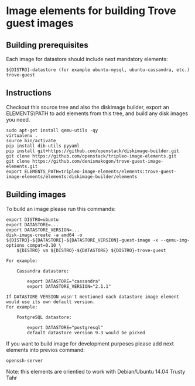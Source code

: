 Image elements for building Trove guest images
==============================================

Building prerequisites
----------------------

Each image for datastore should include next mandatory elements:

    ${DISTRO}-datastore (for example ubuntu-mysql, ubuntu-cassandra, etc.)
    trove-guest


Instructions
------------

Checkout this source tree and also the diskimage builder, export an
ELEMENTS\PATH to add elements from this tree, and build any disk images you
need.

    sudo apt-get install qemu-utils -qy
    virtualenv .
    source bin/activate
    pip install dib-utils pyyaml
    pip install git+https://github.com/openstack/diskimage-builder.git
    git clone https://github.com/openstack/tripleo-image-elements.git
    git clone https://github.com/denismakogon/trove-guest-image-elements.git
    export ELEMENTS_PATH=tripleo-image-elements/elements:trove-guest-image-elements/elements:diskimage-builder/elements

Building images
---------------

To build an image please run this commands:

    export DISTRO=ubuntu
    export DATASTORE=...
    export DATASTORE_VERSION=...
    disk-image-create -a amd64 -o ${DISTRO}-${DATASTORE}-${DATASTORE_VERSION}-guest-image -x --qemu-img-options compat=0.10 \
        ${DISTRO} vm ${DISTRO}-${DATASTORE} ${DISTRO}-trove-guest

    For example:

        Cassandra datastore:

            export DATASTORE="cassandra"
            export DATASTORE_VERSION="2.1.1"

    If DATASTORE VERSION wasn't mentioned each datastore image element would use its own default version.
    For example:

        PostgreSQL datastore:

            export DATASTORE="postgresql"
            default datastore version 9.3 would be picked


If you want to build image for development purposes please add next elements into previos command:

    openssh-server

Note: this elements are orientied to work with Debian/Ubuntu 14.04 Trusty Tahr
